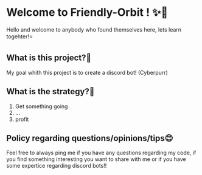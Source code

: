 # Welcome to Friendly-Orbit ! ✨💫

Hello and welcome to anybody who found themselves here, lets learn togehter!⭐️

## What is this project?🤔
My goal whith this project is to create a discord bot! (Cyberpurr)
## What is the strategy?🫡

1. Get something going
2. ...
3. profit

## Policy regarding questions/opinions/tips😊

Feel free to always ping me if you have any questions regarding my code, if you find something interesting you want to share with me or if you have some expertice regarding discord bots!! 